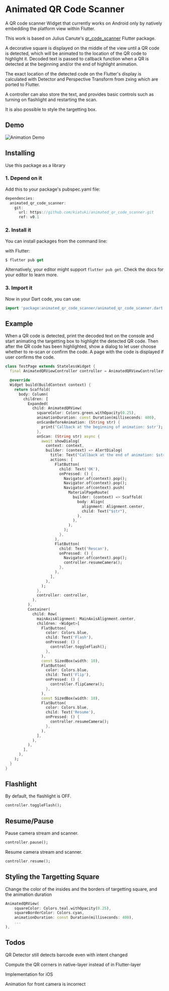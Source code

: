 # Animated QR Code Scanner

A QR code scanner Widget that currently works on Android only by natively embedding the platform view within Flutter.

This work is based on Julius Canute's [qr_code_scanner](https://pub.dev/packages/qr_code_scanner) Flutter package.

A decorative square is displayed on the middle of the view until a QR code is detected, which will be animated to the location of the QR code to highlight it. Decoded text is passed to callback function when a QR is detected at the beginning and/or the end of highlight animation.

The exact location of the detected code on the Flutter's display is calculated with Detector and Perspective Transform from zxing which are ported to Flutter.

A controller can also store the text, and provides basic controls such as turning on flashlight and restarting the scan.

It is also possible to style the targetting box.

## Demo

![Animation Demo](https://raw.githubusercontent.com/kiatuki/animated_qr_code_scanner/master/docs/images/demo.gif)
## Installing

Use this package as a library
### 1. Depend on it
Add this to your package's pubspec.yaml file:

```dart
dependencies:
  animated_qr_code_scanner:
    git:
      url: https://github.com/kiatuki/animated_qr_code_scanner.git
      ref: v0.1
```

### 2. Install it
You can install packages from the command line:

with Flutter:

```dart
$ flutter pub get
```

Alternatively, your editor might support `flutter pub get`. Check the docs for your editor to learn more.

### 3. Import it
Now in your Dart code, you can use:

```dart
import 'package:animated_qr_code_scanner/animated_qr_code_scanner.dart';
```

## Example

When a QR code is detected, print the decoded text on the console and start animating the targetting box to highlight the detected QR code.
Then after the QR code has been highlighted, show a dialog to let user choose whether to re-scan or confirm the code.
A page with the code is displayed if user confirms the code.

```dart
class TestPage extends StatelessWidget {
  final AnimatedQRViewController controller = AnimatedQRViewController();

  @override
  Widget build(BuildContext context) {
    return Scaffold(
      body: Column(
        children: [
          Expanded(
            child: AnimatedQRView(
              squareColor: Colors.green.withOpacity(0.25),
              animationDuration: const Duration(milliseconds: 400),
              onScanBeforeAnimation: (String str) {
                print('Callback at the beginning of animation: $str');
              },
              onScan: (String str) async {
                await showDialog(
                  context: context,
                  builder: (context) => AlertDialog(
                    title: Text("Callback at the end of animation: $str"),
                    actions: [
                      FlatButton(
                        child: Text('OK'),
                        onPressed: () {
                          Navigator.of(context).pop();
                          Navigator.of(context).pop();
                          Navigator.of(context).push(
                            MaterialPageRoute(
                              builder: (context) => Scaffold(
                                body: Align(
                                  alignment: Alignment.center,
                                  child: Text("$str"),
                                ),
                              ),
                            ),
                          );
                        },
                      ),
                      FlatButton(
                        child: Text('Rescan'),
                        onPressed: () {
                          Navigator.of(context).pop();
                          controller.resumeCamera();
                        },
                      ),
                    ],
                  ),
                );
              },
              controller: controller,
            ),
          ),
          Container(
            child: Row(
              mainAxisAlignment: MainAxisAlignment.center,
              children: <Widget>[
                FlatButton(
                  color: Colors.blue,
                  child: Text('Flash'),
                  onPressed: () {
                    controller.toggleFlash();
                  },
                ),
                const SizedBox(width: 10),
                FlatButton(
                  color: Colors.blue,
                  child: Text('Flip'),
                  onPressed: () {
                    controller.flipCamera();
                  },
                ),
                const SizedBox(width: 10),
                FlatButton(
                  color: Colors.blue,
                  child: Text('Resume'),
                  onPressed: () {
                    controller.resumeCamera();
                  },
                ),
              ],
            ),
          ),
        ],
      ),
    );
  }
}
```

## Flashlight
By default, the flashlight is OFF.
```dart
controller.toggleFlash();
```

## Resume/Pause
Pause camera stream and scanner.
```dart
controller.pause();
```
Resume camera stream and scanner.
```dart
controller.resume();
```

## Styling the Targetting Square
Change the color of the insides and the borders of targetting square, and the animation duration
```dart
AnimatedQRView(
    squareColor: Colors.teal.withOpacity(0.25),
    squareBorderColor: Colors.cyan,
    animationDuration: const Duration(milliseconds: 400),
    ...
),
```

## Todos
QR Detector still detects barcode even with intent changed

Compute the QR corners in native-layer instead of in Flutter-layer

Implementation for iOS

Animation for front camera is incorrect
